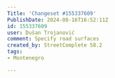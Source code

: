 ```yaml
---
Title: 'Changeset #155337609'
PublishDate: 2024-08-16T16:52:11Z
id: 155337609
user: Dušan Trojanović
comment: Specify road surfaces
created_by: StreetComplete 58.2
tags:
- Montenegro

---
```

